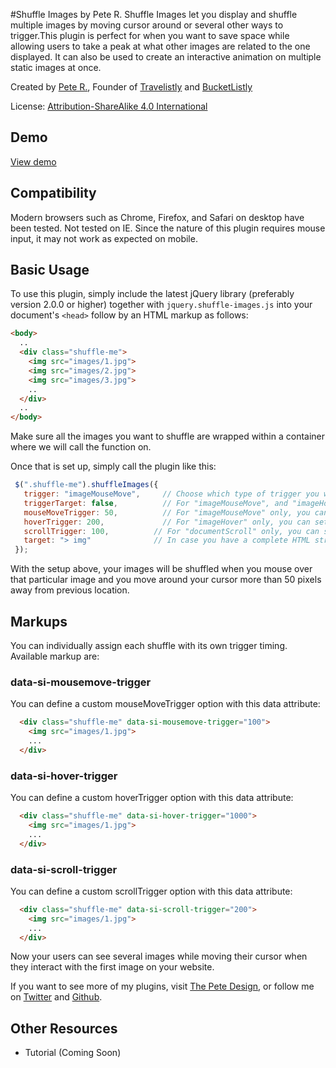 #Shuffle Images by Pete R.
Shuffle Images let you display and shuffle multiple images by moving cursor around or several other ways to trigger.This plugin is perfect for when you want to save space while allowing users to take a peak at what other images are related to the one displayed. It can also be used to create an interactive animation on multiple static images at once.


Created by [Pete R.](http://www.thepetedesign.com), Founder of [Travelistly](http://www.travelistly.com) and [BucketListly](http://www.bucketlistly.com)

License: [Attribution-ShareAlike 4.0 International](http://creativecommons.org/licenses/by-sa/4.0/deed.en_US)


## Demo
[View demo](http://peachananr.github.io/shuffle-images/demo/shuffle-images_demo.html)

## Compatibility
Modern browsers such as Chrome, Firefox, and Safari on desktop have been tested. Not tested on IE. Since the nature of this plugin requires mouse input, it may not work as expected on mobile.

## Basic Usage
To use this plugin, simply include the latest jQuery library (preferably version 2.0.0 or higher) together with `jquery.shuffle-images.js` into your document's `<head>` follow by an HTML markup as follows:

````html
<body>
  ..
  <div class="shuffle-me">
    <img src="images/1.jpg">
    <img src="images/2.jpg">
    <img src="images/3.jpg">
    ..
  </div>
  ..
</body>

````
Make sure all the images you want to shuffle are wrapped within a container where we will call the function on.

Once that is set up, simply call the plugin like this:

````javascript
 $(".shuffle-me").shuffleImages({
   trigger: "imageMouseMove",     // Choose which type of trigger you want here. Available options are "imageMouseMove", "imageHover", "documentMouseMove", and "documentScroll". "imageMouseMove" will trigger when your mouse over the image and move your cursor. "imageHover" will trigger when you mouse over without moving your cursor. "documentMouseMove" will trigger when cursor is being moved anywhere on the page. "documentScroll" will trigger when you scroll the page. The default value is "imageMouseMove"
   triggerTarget: false,          // For "imageMouseMove", and "imageHover" only, you can set which element to trigger the image shuffle when mouse over. For example, if you want a container ".main" to trigger an image shuffle instead of the image itself, put $(".main") for this option. Default value is false.
   mouseMoveTrigger: 50,          // For "imageMouseMove" only, you can set how many pixels you have to move in order to trigger one image shuffle. The lower the faster. The default value is 50.
   hoverTrigger: 200,             // For "imageHover" only, you can set how long you have to hover the image until it shuffles to other images. The option accepts milliseconds without unit. The default value is 200.
   scrollTrigger: 100,          // For "documentScroll" only, you can set how many pixels you have to scroll to see the image shuffle. The default value is 100.
   target: "> img"              // In case you have a complete HTML structure, you can set your own custom selector to your images here. The default value is "> img" which means images that are directly under the "shuffle-me" will be used to shuffle.
 });
````
With the setup above, your images will be shuffled when you mouse over that particular image and you move around your cursor more than 50 pixels away from previous location.

## Markups
You can individually assign each shuffle with its own trigger timing. Available markup are:


### data-si-mousemove-trigger
You can define a custom mouseMoveTrigger option with this data attribute:

````html
  <div class="shuffle-me" data-si-mousemove-trigger="100">
    <img src="images/1.jpg">
    ...
  </div>
````

### data-si-hover-trigger
You can define a custom hoverTrigger option with this data attribute:

````html
  <div class="shuffle-me" data-si-hover-trigger="1000">
    <img src="images/1.jpg">
    ...
  </div>
````

### data-si-scroll-trigger
You can define a custom scrollTrigger option with this data attribute:

````html
  <div class="shuffle-me" data-si-scroll-trigger="200">
    <img src="images/1.jpg">
    ...
  </div>
````

Now your users can see several images while moving their cursor when they interact with the first image on your website. 

If you want to see more of my plugins, visit [The Pete Design](http://www.thepetedesign.com/#plugins), or follow me on [Twitter](http://www.twitter.com/peachananr) and [Github](http://www.github.com/peachananr).

## Other Resources
- Tutorial (Coming Soon)
